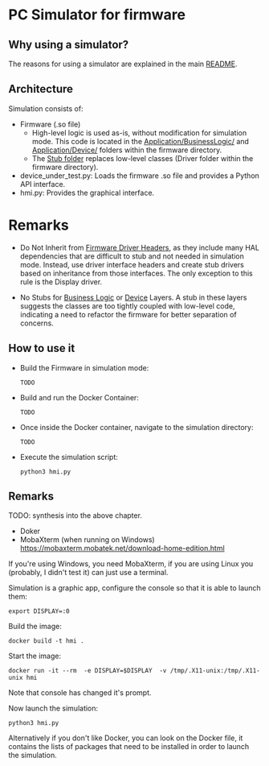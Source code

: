 # PC Simulator for firmware

## Why using a simulator?

The reasons for using a simulator are explained in the main [README](../../README.md).

## Architecture

Simulation consists of:
- Firmware (.so file)
  - High-level logic is used as-is, without modification for simulation mode. This code is located in the [Application/BusinessLogic/](../../Software/STM32F103RBTx/Application/BusinessLogic) and [Application/Device/](../../Software/STM32F103RBTx/Application/Device) folders within the firmware directory.
  - The [Stub folder](./Stub) replaces low-level classes (Driver folder within the firmware directory).
- device_under_test.py: Loads the firmware .so file and provides a Python API interface.
- hmi.py: Provides the graphical interface.

# Remarks

* Do Not Inherit from [Firmware Driver Headers](../Software/STM32F103RBTx/Application/Driver), as they include many HAL dependencies that are difficult to stub and not needed in simulation mode. Instead, use driver interface headers and create stub drivers based on inheritance from those interfaces. The only exception to this rule is the Display driver.

* No Stubs for [Business Logic](../../Software/STM32F103RBTx/Application/BusinessLogic) or [Device](../../Software/STM32F103RBTx/Application/Device) Layers. A stub in these layers suggests the classes are too tightly coupled with low-level code, indicating a need to refactor the firmware for better separation of concerns.

## How to use it

* Build the Firmware in simulation mode:

  ```TODO```
* Build and run the Docker Container:

  ```TODO```
* Once inside the Docker container, navigate to the simulation directory:

  ```TODO```
* Execute the simulation script:

  ```python3 hmi.py```


## Remarks

TODO: synthesis into the above chapter.

- Doker
- MobaXterm (when running on Windows) https://mobaxterm.mobatek.net/download-home-edition.html

If you're using Windows, you need MobaXterm, if you are using Linux you (probably, I didn't test it) can just use a terminal.

Simulation is a graphic app, configure the console so that it is able to launch them:

```export DISPLAY=:0```

Build the image:

```docker build -t hmi .```

Start the image:

```docker run -it --rm  -e DISPLAY=$DISPLAY  -v /tmp/.X11-unix:/tmp/.X11-unix hmi```

Note that console has changed it's prompt.

Now launch the simulation:

```python3 hmi.py```

Alternatively if you don't like Docker, you can look on the Docker file, it contains the lists of packages that need to be installed in order to launch the simulation.
